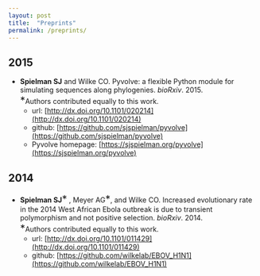 ```yaml
---
layout: post
title:  "Preprints"
permalink: /preprints/
---
```



## 2015

+ **Spielman SJ** and Wilke CO. Pyvolve: a flexible Python module for simulating sequences along phylogenies. *bioRxiv*. 2015.
<br><big><big>\*</big></big>Authors contributed equally to this work.
  + url: [http://dx.doi.org/10.1101/020214](http://dx.doi.org/10.1101/020214)
  + github: [https://github.com/sjspielman/pyvolve](https://github.com/sjspielman/pyvolve)
  + Pyvolve homepage: [https://sjspielman.org/pyvolve](https://sjspielman.org/pyvolve)


## 2014

+ **Spielman SJ**<big><big>\*</big></big> , Meyer AG<big><big>\*</big></big>, and Wilke CO. Increased evolutionary rate in the 2014 West African Ebola outbreak is due to transient polymorphism and not positive selection. *bioRxiv*. 2014.
<br><big><big>\*</big></big>Authors contributed equally to this work.
  + url: [http://dx.doi.org/10.1101/011429](http://dx.doi.org/10.1101/011429)
  + github: [https://github.com/wilkelab/EBOV_H1N1](https://github.com/wilkelab/EBOV_H1N1)
